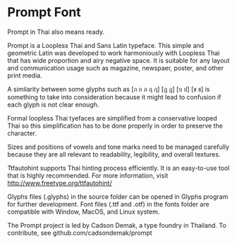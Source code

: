 # Prompt Font

Prompt in Thai also means ready.

Prompt is a Loopless Thai and Sans Latin typeface. This simple and geometric Latin was developed to work harmoniously with Loopless Thai that has wide proportion and airy negative space. It is suitable for any layout and communication usage such as magazine, newspaer, poster, and other print media. 

A similarity between some glyphs such as [ก ถ ภ ฤ ฦ] [ฎ ฏ] [บ ป] [ข ช] is something to take into consideration because it might lead to confusion if each glyph is not clear enough.

Formal loopless Thai tyefaces are simplified from a conservative looped Thai so this simplification has to be done properly in order to preserve the character.

Sizes and positions of vowels and tone marks need to be managed carefully because they are all relevant to readability, legibility, and overall textures.

Ttfautohint supports Thai hinting process efficiently. It is an easy-to-use tool that is highly recommended. For more information, visit http://www.freetype.org/ttfautohint/

Glyphs files (.glyphs) in the source folder can be opened in Glyphs program for further development.
Font files (.ttf and .otf) in the fonts folder are compatible with Window, MacOS, and Linux system.

The Prompt project is led by Cadson Demak, a type foundry in Thailand. To contribute, see github.com/cadsondemak/prompt
